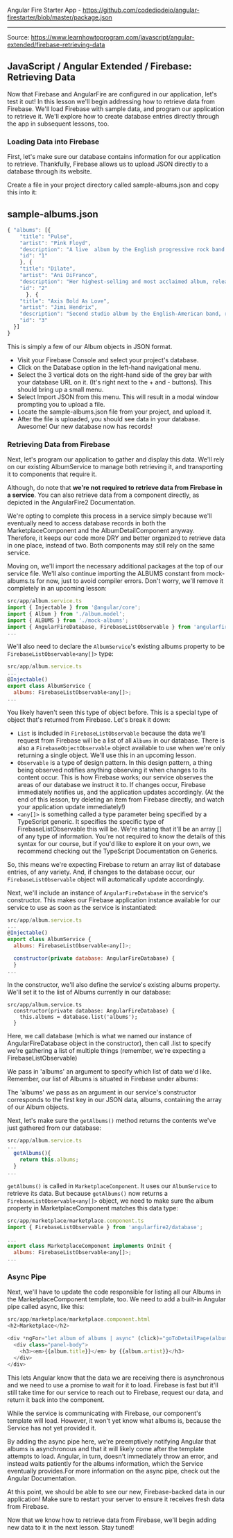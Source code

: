 Angular Fire Starter App - https://github.com/codediodeio/angular-firestarter/blob/master/package.json

***

Source: https://www.learnhowtoprogram.com/javascript/angular-extended/firebase-retrieving-data

## JavaScript / Angular Extended / Firebase: Retrieving Data

Now that Firebase and AngularFire are configured in our application, let's test it out! In this lesson we'll begin addressing how to retrieve data from Firebase. We'll load Firebase with sample data, and program our application to retrieve it. We'll explore how to create database entries directly through the app in subsequent lessons, too.

### Loading Data into Firebase

First, let's make sure our database contains information for our application to retrieve. Thankfully, Firebase allows us to upload JSON directly to a database through its website.

Create a file in your project directory called sample-albums.json and copy this into it:

sample-albums.json
----------------------------------------

```js
{ "albums": [{
    "title": "Pulse",
    "artist": "Pink Floyd",
    "description": "A live  album by the English progressive rock band originally released in 1995, on the label EMI in the United Kingdom.",
    "id": "1"
    }, {
    "title": "Dilate",
    "artist": "Ani DiFranco",
    "description": "Her highest-selling and most acclaimed album, released in 1996.",
    "id": "2"
      }, {
    "title": "Axis Bold As Love",
    "artist": "Jimi Hendrix",
    "description": "Second studio album by the English-American band, released in 1967.",
    "id": "3"
  }]
}
```

This is simply a few of our Album objects in JSON format.

- Visit your Firebase Console and select your project's database.
- Click on the Database option in the left-hand navigational menu.
- Select the 3 vertical dots on the right-hand side of the grey bar with your database URL on it. (It's right next to the + and - buttons). This should bring up a small menu.
- Select Import JSON from this menu. This will result in a modal window prompting you to upload a file.
- Locate the sample-albums.json file from your project, and upload it.
- After the file is uploaded, you should see data in your database. Awesome! Our new database now has records!

### Retrieving Data from Firebase

Next, let's program our application to gather and display this data. We'll rely on our existing AlbumService to manage both retrieving it, and transporting it to components that require it.

Although, do note that **we're not required to retrieve data from Firebase in a service**. You can also retrieve data from a component directly, as depicted in the AngularFire2 Documentation.

We're opting to complete this process in a service simply because we'll eventually need to access database records in both the MarketplaceComponent and the AlbumDetailComponent anyway. Therefore, it keeps our code more DRY and better organized to retrieve data in one place, instead of two. Both components may still rely on the same service.

Moving on, we'll import the necessary additional packages at the top of our service file. We'll also continue importing the ALBUMS constant from mock-albums.ts for now, just to avoid compiler errors. Don't worry, we'll remove it completely in an upcoming lesson:


```js
src/app/album.service.ts
import { Injectable } from '@angular/core';
import { Album } from './album.model';
import { ALBUMS } from './mock-albums';
import { AngularFireDatabase, FirebaseListObservable } from 'angularfire2/database';
...
```

We'll also need to declare the `AlbumService`'s existing albums property to be `FirebaseListObservable<any[]>` type:

```js
src/app/album.service.ts
...
@Injectable()
export class AlbumService {
  albums: FirebaseListObservable<any[]>;
...
```

You likely haven't seen this type of object before. This is a special type of object that's returned from Firebase. Let's break it down:

* `List` is included in `FirebaseListObservable` because the data we'll request from Firebase will be a list of all `Albums` in our database. There is also a `FirebaseObjectObservable` object available to use when we're only returning a single object. We'll use this in an upcoming lesson.
* `Observable` is a type of design pattern. In this design pattern, a thing being observed notifies anything observing it when changes to its content occur. This is how Firebase works; our service observes the areas of our database we instruct it to. If changes occur, Firebase immediately notifies us, and the application updates accordingly. (At the end of this lesson, try deleting an item from Firebase directly, and watch your application update immediately!)
* `<any[]>` is something called a type parameter being specified by a TypeScript generic. It specifies the specific type of FirebaseListObservable this will be. We're stating that it'll be an array [] of any type of information. You're not required to know the details of this syntax for our course, but if you'd like to explore it on your own, we recommend checking out the TypeScript Documentation on Generics.

So, this means we're expecting Firebase to return an array list of database entries, of any variety. And, if changes to the database occur, our `FirebaseListObservable` object will automatically update accordingly.

Next, we'll include an instance of `AngularFireDatabase` in the service's constructor. This makes our Firebase application instance available for our service to use as soon as the service is instantiated:

```js
src/app/album.service.ts
...
@Injectable()
export class AlbumService {
  albums: FirebaseListObservable<any[]>;

  constructor(private database: AngularFireDatabase) {
  }
...
```

In the constructor, we'll also define the service's existing albums property. We'll set it to the list of Albums currently in our database:

```
src/app/album.service.ts
  constructor(private database: AngularFireDatabase) {
    this.albums = database.list('albums');
  }
```

Here, we call database (which is what we named our instance of AngularFireDatabase object in the constructor), then call .list to specify we're gathering a list of multiple things (remember, we're expecting a FirebaseListObservable)

We pass in 'albums' an argument to specify which list of data we'd like. Remember, our list of Albums is situated in Firebase under albums:

The 'albums' we pass as an argument in our service's constructor corresponds to the first key in our JSON data, albums, containing the array of our Album objects.

Next, let's make sure the `getAlbums()` method returns the contents we've just gathered from our database:

```js
src/app/album.service.ts
...
  getAlbums(){
    return this.albums;
  }
...
```

`getAlbums()` is called in `MarketplaceComponent`. It uses our `AlbumService` to retrieve its data. But because `getAlbums()` now returns a `FirebaseListObservable<any[]>` object, we need to make sure the album property in MarketplaceComponent matches this data type:

```js
src/app/marketplace/marketplace.component.ts
import { FirebaseListObservable } from 'angularfire2/database';

...
export class MarketplaceComponent implements OnInit {
  albums: FirebaseListObservable<any[]>;
...
```

### Async Pipe

Next, we'll have to update the code responsible for listing all our Albums in the MarketplaceComponent template, too. We need to add a built-in Angular pipe called async, like this:

```js
src/app/marketplace/marketplace.component.html
<h2>Marketplace</h2>

<div *ngFor="let album of albums | async" (click)="goToDetailPage(album)" class="panel panel-default">
  <div class="panel-body">
    <h3><em>{{album.title}}</em> by {{album.artist}}</h3>
  </div>
</div>
```


This lets Angular know that the data we are receiving there is asynchronous and we need to use a promise to wait for it to load. Firebase is fast but it'll still take time for our service to reach out to Firebase, request our data, and return it back into the component.

While the service is communicating with Firebase, our component's template will load. However, it won't yet know what albums is, because the Service has not yet provided it.

By adding the async pipe here, we're preemptively notifying Angular that albums is asynchronous and that it will likely come after the template attempts to load. Angular, in turn, doesn't immediately throw an error, and instead waits patiently for the albums information, which the Service eventually provides.For more information on the async pipe, check out the Angular Documentation.

At this point, we should be able to see our new, Firebase-backed data in our application! Make sure to restart your server to ensure it receives fresh data from Firebase.

Now that we know how to retrieve data from Firebase, we'll begin adding new data to it in the next lesson. Stay tuned!










